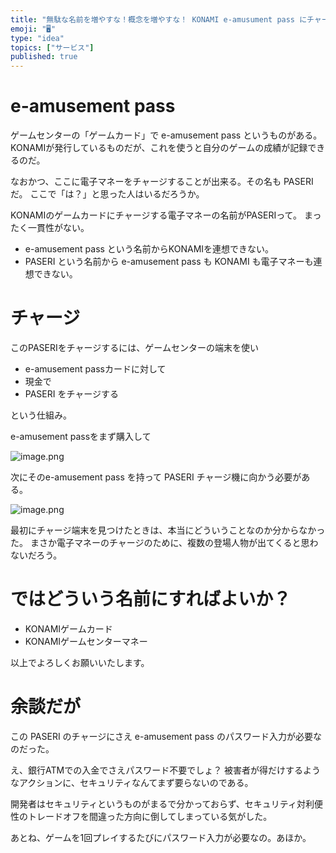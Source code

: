 ```yaml
---
title: "無駄な名前を増やすな！概念を増やすな！ KONAMI e-amusument pass にチャージする PASERI ってなんだよ"
emoji: "🖥"
type: "idea"
topics: ["サービス"]
published: true
---
```


# e-amusement pass

ゲームセンターの「ゲームカード」で e-amusement pass というものがある。
KONAMIが発行しているものだが、これを使うと自分のゲームの成績が記録できるのだ。

なおかつ、ここに電子マネーをチャージすることが出来る。その名も PASERI だ。
ここで「は？」と思った人はいるだろうか。

KONAMIのゲームカードにチャージする電子マネーの名前がPASERIって。
まったく一貫性がない。

- e-amusement pass という名前からKONAMIを連想できない。
- PASERI という名前から e-amusement pass も KONAMI も電子マネーも連想できない。

# チャージ

このPASERIをチャージするには、ゲームセンターの端末を使い

- e-amusement passカードに対して
- 現金で
- PASERI をチャージする

という仕組み。

e-amusement passをまず購入して

![image.png](https://qiita-image-store.s3.ap-northeast-1.amazonaws.com/0/89618/d1433fea-2bbe-4a9d-7ead-5cc89aced9ea.png)

次にそのe-amusement pass を持って PASERI チャージ機に向かう必要がある。

![image.png](https://qiita-image-store.s3.ap-northeast-1.amazonaws.com/0/89618/cd72ff04-03a0-f417-788d-9b4c0ad5f2c8.png)

最初にチャージ端末を見つけたときは、本当にどういうことなのか分からなかった。
まさか電子マネーのチャージのために、複数の登場人物が出てくると思わないだろう。

# ではどういう名前にすればよいか？

- KONAMIゲームカード
- KONAMIゲームセンターマネー

以上でよろしくお願いいたします。

# 余談だが

この PASERI のチャージにさえ e-amusement pass のパスワード入力が必要なのだった。

え、銀行ATMでの入金でさえパスワード不要でしょ？
被害者が得だけするようなアクションに、セキュリティなんてまず要らないのである。

開発者はセキュリティというものがまるで分かっておらず、セキュリティ対利便性のトレードオフを間違った方向に倒してしまっている気がした。

あとね、ゲームを1回プレイするたびにパスワード入力が必要なの。あほか。

